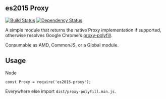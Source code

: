 ## es2015 Proxy
[![Build Status](https://travis-ci.org/Matt-Jensen/es2015-proxy.svg?branch=master)](https://travis-ci.org/Matt-Jensen/es2015-proxy)
[![Dependency Status](https://david-dm.org/Matt-Jensen/es2015-proxy.svg)](https://david-dm.org/Matt-Jensen/es2015-proxy#info=dependencies)

A simple module that returns the native Proxy implementation if supported, otherwise resolves Google Chrome's [proxy-polyfill](https://github.com/GoogleChrome/proxy-polyfill).

Consumable as AMD, CommonJS, or a Global module.

## Usage

Node
```
const Proxy = require('es2015-proxy');
```

Everywhere else import
`dist/proxy-polyfill.min.js`.
